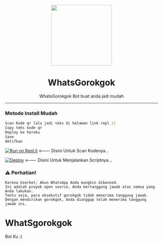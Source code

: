 <div align="center">
  <img src="https://i.ibb.co/rxWp4v4/573dcd30eef9.jpg" width="200" height="200">
  <h1>WhatsGorokgok</h1>
</div>
<p align="center">
    WhatsGorokgok Bot buat anda jadi mudah
</p>

----
### Metode Install Mudah
```js
Scan Kode qr lalu jadi teks di halaman link repl.it
Copy teks kode qr
Deploy ke heroku
Save
Aktifkan
```
[![Run on Repl.it](https://repl.it/badge/github/fazonetea/WhatSgorokgok)](https://repl.it/@fazonetea/indexjs) <--- Disini Untuk Scan Kodenya...

[![Deploy](https://www.herokucdn.com/deploy/button.svg)](https://heroku.com/deploy?template=https://github.com/fazonetea/WhatSgorokgok) <--- Disini Untuk Menjalankan Scriptnya...

### ⚠️ Perhatian! 
```
Karena Userbot; Akun WhatsApp Anda mungkin dibanned.
Ini adalah proyek open source, Anda bertanggung jawab atas semua yang Anda lakukan.
Tentu saja, para eksekutif gorokgok tidak menerima tanggung jawab.
Dengan mendirikan gorokgok, Anda dianggap telah menerima tanggung jawab ini.
```

# WhatSgorokgok
Bot Ku :)
